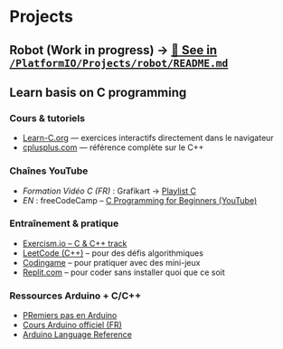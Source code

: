 # Projects
## Robot (Work in progress) -> [📄 See in `/PlatformIO/Projects/robot/README.md`](/PlatformIO/Projects/robot/README.md)

##  Learn basis on C programming 
### **Cours & tutoriels**
* [Learn-C.org](https://www.learn-c.org/) — exercices interactifs directement dans le navigateur
* [cplusplus.com](https://cplusplus.com/doc/tutorial/) — référence complète sur le C++

### **Chaînes YouTube**
* *Formation Vidéo C (FR)* : Grafikart → [Playlist C](https://www.youtube.com/playlist?list=PLjwdMgw5TTLX1QG8xE2HOgW3r1x6b1D3d)
* *EN* : freeCodeCamp – [C Programming for Beginners (YouTube)](https://www.youtube.com/watch?v=KJgsSFOSQv0)
  
### **Entraînement & pratique**
* [Exercism.io – C & C++ track](https://exercism.io/)
* [LeetCode (C++)](https://leetcode.com/) – pour des défis algorithmiques
* [Codingame](https://www.codingame.com/) – pour pratiquer avec des mini-jeux
* [Replit.com](https://replit.com/) – pour coder sans installer quoi que ce soit

### **Ressources Arduino + C/C++**
* [PRemiers pas en Arduino](https://zestedesavoir.com/tutoriels/686/arduino-premiers-pas-en-informatique-embarquee/)
* [Cours Arduino officiel (FR)](https://www.arduino.cc/education)
* [Arduino Language Reference](https://www.arduino.cc/reference/en/)
